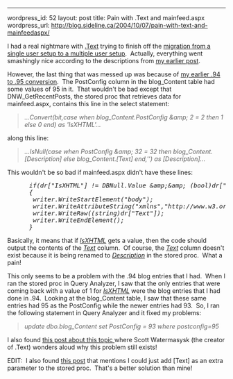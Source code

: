 --- 
wordpress_id: 52
layout: post
title: Pain with .Text and mainfeed.aspx
wordpress_url: http://blog.sideline.ca/2004/10/07/pain-with-text-and-mainfeedaspx/

<p>I had a real nightmare with <a href="http://dottextwiki.scottwater.com/default.aspx">.Text</a> trying to finish off the <a href="http://www.asp.net/Forums/ShowPost.aspx'tabindex=1&amp;amp;PostID=646447">migration from a single user setup to a multiple user setup</a>.  Actually, everything went smashingly nice according to the descriptions from <a href="http://my.aream.ca/blogs/mike/archive/2004/10/06/197.aspx">my earlier post</a>.  </p><p>However, the last thing that was messed up was because of <a href="http://dottextwiki.scottwater.com/default.aspx/Dottext.ONinetyFiveUpgrade">my earlier .94 to .95 conversion</a>.  The PostConfig column in the blog_Content table had some values of 95 in it.  That wouldn't be bad except that DNW_GetRecentPosts, the stored proc that retrieves data for mainfeed.aspx, contains this line in the select statement:</p><blockquote><p><em>...Convert(bit,case when blog_Content.PostConfig &amp;amp; 2 = 2 then 1 else 0 end) as 'IsXHTML'...</em></p></blockquote><p>along this line:</p><blockquote><p><em>...IsNull(case when PostConfig &amp;amp; 32 = 32 then blog_Content.[Description] else blog_Content.[Text] end,'') as [Description]...</em></p></blockquote><p>This wouldn't be so bad if mainfeed.aspx didn't have these lines:</p><pre><em>      if(dr["IsXHTML"] != DBNull.Value &amp;amp;&amp;amp; (bool)dr["IsXHTML"])<br />      {<br />       writer.WriteStartElement("body");<br />       writer.WriteAttributeString("xmlns","http://www.w3.org/1999/xhtml");<br />       writer.WriteRaw((string)dr["Text"]);<br />       writer.WriteEndElement();<br />      }</em> </pre><p>Basically, it means that if <em><u>IsXHTML</u></em> gets a value, then the code should output the contents of the <em><u>Text</u></em> column.  Of course, the <em><u>Text</u></em> column doesn't exist because it is being renamed to <em><u>Description</u></em> in the stored proc.  What a pain!</p><p>This only seems to be a problem with the .94 blog entries that I had.  When I ran the stored proc in Query Analyzer, I saw that the only entries that were coming back with a value of 1 for <em><u>IsXHTML</u></em> were the blog entries that I had done in .94.  Looking at the blog_Content table, I saw that these same entries had 95 as the PostConfig while the newer entries had 93.  So, I ran the following statement in Query Analyzer and it fixed my problems:</p><blockquote><p><em>update dbo.blog_Content set PostConfig = 93 where postconfig=95</em></p></blockquote><p>I also found <a href="http://asp.net/Forums/ShowPost.aspx'tabindex=1&amp;amp;PostID=566868">this post about this topic </a>where Scott Watermasysk (the creator of .Text) wonders aloud why this problem still exists!</p><p>EDIT:  I also found <a href="http://asp.net/Forums/ShowPost.aspx'tabindex=1&amp;amp;PostID=432588">this post</a> that mentions I could just add [Text] as an extra parameter to the stored proc.  That's a better solution than mine!</p>
